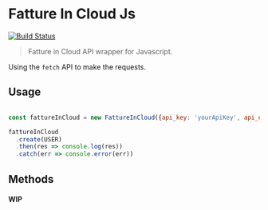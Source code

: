 # Fatture In Cloud Js

[![Build Status](https://travis-ci.org/LasaleFamine/fatture-in-cloud-js.svg?branch=master)](https://travis-ci.org/LasaleFamine/fatture-in-cloud-js)

> Fatture in Cloud API wrapper for Javascript.

Using the `fetch` API to make the requests.

## Usage 

```javascript

const fattureInCloud = new FattureInCloud({api_key: 'yourApiKey', api_uid: 'yourApiUid')})

fattureInCloud
  .create(USER)
  .then(res => console.log(res))
  .catch(err => console.error(err))

```

## Methods

#### WIP